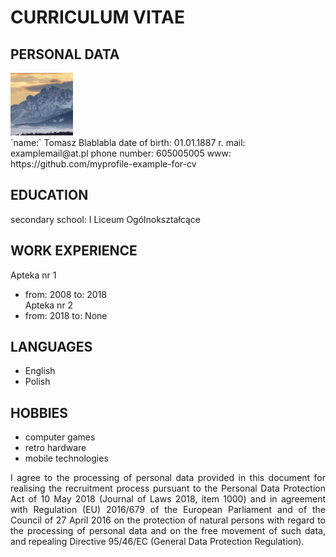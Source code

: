 # **CURRICULUM VITAE**

## PERSONAL DATA 
<div align='left'><img src='picture.png', width='100' height='100'></div>
`name:` Tomasz Blablabla  
date of birth: 01.01.1887 r.  
mail: examplemail@at.pl  
phone number: 605005005  
www: https://github.com/myprofile-example-for-cv

## EDUCATION
secondary school: I Liceum Ogólnokształcące

## WORK EXPERIENCE
Apteka nr 1  
* from: 2008
to: 2018  
Apteka nr 2  
* from: 2018
to: None

## LANGUAGES
* English
* Polish

## HOBBIES
* computer games  
* retro hardware  
* mobile technologies  
<div align="justify">
I agree to the processing of personal data provided in this document for realising the recruitment process 
pursuant to the Personal Data Protection Act of 10 May 2018 (Journal of Laws 2018, item 1000) and in agreement 
with Regulation (EU) 2016/679 of the European Parliament and of the Council of 27 April 2016 on the protection 
of natural persons with regard to the processing of personal data and on the free movement of such data, and repealing 
Directive 95/46/EC (General Data Protection Regulation).
</div>
